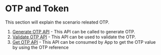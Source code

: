 # OTP and Token

This section will explain the scenario releated OTP.

1. [Generate OTP API](broken-reference) - This API can be called to generate OTP.
2. [Validate OTP API](broken-reference) - This API can be used to validate the OTP.
3. [Get OTP API](broken-reference) - This API can be consumed by App to get the OTP value by using the OTP reference
